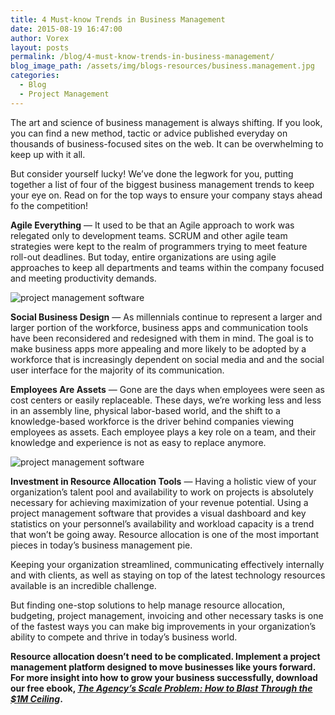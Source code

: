 ```yaml
---
title: 4 Must-know Trends in Business Management
date: 2015-08-19 16:47:00
author: Vorex
layout: posts
permalink: /blog/4-must-know-trends-in-business-management/
blog_image_path: /assets/img/blogs-resources/business.management.jpg
categories:
  - Blog
  - Project Management
---
```



The art and science of business management is always shifting. If you look, you can find a new method, tactic or advice published everyday on thousands of business-focused sites on the web. It can be overwhelming to keep up with it all.<!--more-->

But consider yourself lucky! We’ve done the legwork for you, putting together a list of four of the biggest business management trends to keep your eye on. Read on for the top ways to ensure your company stays ahead fo the competition!

**Agile Everything** — It used to be that an Agile approach to work was relegated only to development teams. SCRUM and other agile team strategies were kept to the realm of programmers trying to meet feature roll-out deadlines. But today, entire organizations are using agile approaches to keep all departments and teams within the company focused and meeting productivity demands.

![project management software](https://media.giphy.com/media/yEYiScV53Yeo8/giphy.gif)

**Social Business Design** — As millennials continue to represent a larger and larger portion of the workforce, business apps and communication tools have been reconsidered and redesigned with them in mind. The goal is to make business apps more appealing and more likely to be adopted by a workforce that is increasingly dependent on social media and and the social user interface for the majority of its communication.

**Employees Are Assets** — Gone are the days when employees were seen as cost centers or easily replaceable. These days, we’re working less and less in an assembly line, physical labor-based world, and the shift to a knowledge-based workforce is the driver behind companies viewing employees as assets. Each employee plays a key role on a team, and their knowledge and experience is not as easy to replace anymore.

![project management software](https://media.giphy.com/media/8WNLu9j2b48KI/giphy.gif)

**Investment in Resource Allocation Tools** — Having a holistic view of your organization’s talent pool and availability to work on projects is absolutely necessary for achieving maximization of your revenue potential. Using a project management software that provides a visual dashboard and key statistics on your personnel’s availability and workload capacity is a trend that won’t be going away. Resource allocation is one of the most important pieces in today’s business management pie.

Keeping your organization streamlined, communicating effectively internally and with clients, as well as staying on top of the latest technology resources available is an incredible challenge.

But finding one-stop solutions to help manage resource allocation, budgeting, project management, invoicing and other necessary tasks is one of the fastest ways you can make big improvements in your organization’s ability to compete and thrive in today’s business world.

**Resource allocation doesn’t need to be complicated. Implement a project management platform designed to move businesses like yours forward. For more insight into how to grow your business successfully, download our free ebook, [*The Agency’s Scale Problem: How to Blast Through the $1M Ceiling*](http://vorex.hs-sites.com/agency-scale-ebook?__hstc=100746398.b2843db0333d5242d1d7cad84e1e93d1.1428948442272.1440088214534.1440111637810.63&amp;__hssc=100746398.17.1440111637810&amp;__hsfp=3345652249).**